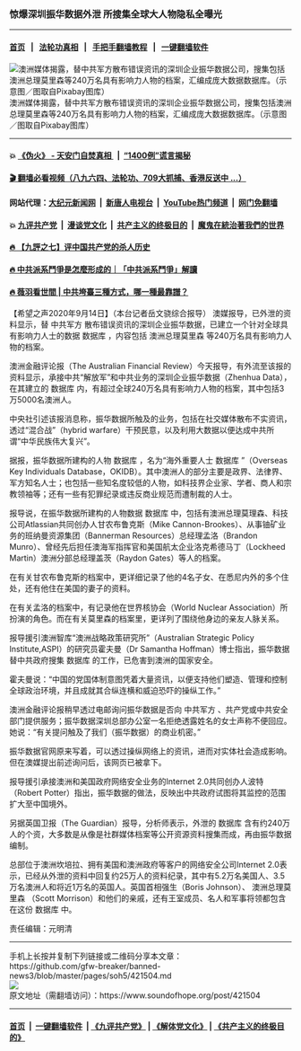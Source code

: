 ### 惊爆深圳振华数据外泄 所搜集全球大人物隐私全曝光
------------------------

#### [首页](https://github.com/gfw-breaker/banned-news3/blob/master/README.md) &nbsp;&nbsp;|&nbsp;&nbsp; [法轮功真相](https://github.com/begood0513/basic/blob/master/README.md)  &nbsp;&nbsp;|&nbsp;&nbsp; [手把手翻墙教程](https://github.com/gfw-breaker/guides/wiki)  &nbsp;&nbsp;|&nbsp;&nbsp; [一键翻墙软件](https://github.com/gfw-breaker/nogfw/blob/master/README.md)  



<div><img alt="澳洲媒体揭露，替中共军方散布错误资讯的深圳企业振华数据公司，搜集包括澳洲总理莫里森等240万名具有影响力人物的档案，汇编成庞大数据数据库。（示意图／图取自Pixabay图库）" src="https://img.soundofhope.org/2020-09/large-3841242_960_720-1600082107206.jpg"/>
<br/><figcaption class="caption">
 澳洲媒体揭露，替中共军方散布错误资讯的深圳企业振华数据公司，搜集包括澳洲总理莫里森等240万名具有影响力人物的档案，汇编成庞大数据数据库。（示意图／图取自Pixabay图库）
</figcaption></div><hr/>

#### 💥 [《伪火》 - 天安门自焚真相 ](http://141.164.51.119:10000/videos/blog/weihuo.html)&nbsp; |&nbsp; [“1400例”谎言揭秘  ](http://141.164.51.119:10000/videos/blog/jiexi1400.html)

#### [ 🎬  翻墙必看视频（八九六四、法轮功、709大抓捕、香港反送中 ...）](https://github.com/gfw-breaker/links/blob/master/banned.md)

#### 网站代理：[大纪元新闻网](http://167.172.10.89:10080/gb/) &nbsp;|&nbsp; [新唐人电视台](http://167.172.10.89:8808/gb/)  &nbsp;|&nbsp; [YouTube热门频道](http://158.247.203.241/youtube.html) &nbsp;|&nbsp; [网门免翻墙](http://158.247.203.241:11000/show.aspx?name=ogHome)

#### 💥 [九评共产党](http://141.164.51.119:10000/videos/res/jiuping/)&nbsp; |&nbsp; [漫谈党文化](http://141.164.51.119:10000/videos/res/mtdwh/)&nbsp; |&nbsp; [共产主义的终极目的](http://141.164.51.119:10000/videos/res/zjmd/)&nbsp; |&nbsp; [魔鬼在統治著我們的世界](http://141.164.51.119:10000/videos/res/TheSpecter/)  

#### [ 🔥  【九評之七】评中国共产党的杀人历史](http://141.164.51.119:10000/videos/news/../res/jiuping/index.html)

#### [ 🔥  中共派系鬥爭是怎麼形成的｜「中共派系鬥爭」解讀](http://141.164.51.119:10000/videos/news/don02.html)

#### [ 🔥  薇羽看世間 | 中共垮臺三種方式，哪一種最靠譜？](http://141.164.51.119:10000/videos/news/weiyu01.html)

<div><div class="Content__Wrapper sc-1bvya0-0 grZQxZ">
 <p class="meta-top">
  <span class="meta">
   【希望之声2020年9月14日】（本台记者岳文骁综合报导）
  </span>
  澳媒报导，已外泄的资料显示，替
  <ok href="/term/17139">
   中共军方
  </ok>
  散布错误资讯的深圳企业振华数据，已建立一个针对全球具有影响力人士的数据
  <ok href="/term/39577">
   数据库
  </ok>
  ，内容包括
  <ok href="/term/114593">
   澳洲总理莫里森
  </ok>
  等240万名具有影响力人物的档案。
 </p>
 <p>
  澳洲金融评论报（The Australian Financial Review）今天报导，有外流至该报的资料显示，承接中共“解放军”和中共业务的深圳企业振华数据（Zhenhua Data），在其建立的
  <ok href="/term/39577">
   数据库
  </ok>
  内，有超过全球240万名具有影响力人物的档案，其中包括3万5000名澳洲人。
 </p>
 <div class="AD_Embed__Wrap-sc-1xslmin-0 igMuqX module desktop">
  <div>
  </div>
 </div>
 <p>
  中央社引述该报消息称，振华数据所触及的业务，包括在社交媒体散布不实资讯，透过“混合战”（hybrid warfare）干预民意，以及利用大数据以便达成中共所谓“中华民族伟大复兴”。
 </p>
 <p>
  据报，振华数据所建构的人物
  <ok href="/term/39577">
   数据库
  </ok>
  ，名为“海外重要人士
  <ok href="/term/39577">
   数据库
  </ok>
  ”（Overseas Key Individuals Database，OKIDB）。其中澳洲人的部分主要是政界、法律界、军方知名人士；也包括一些知名度较低的人物，如科技界企业家、学者、商人和宗教领袖等；还有一些有犯罪纪录或违反商业规范而遭制裁的人士。
 </p>
 <p>
  报导说，在振华数据所建构的人物数据
  <ok href="/term/39577">
   数据库
  </ok>
  中，包括有澳洲总理莫理森、科技公司Atlassian共同创办人甘农布鲁克斯（Mike Cannon-Brookes）、从事铀矿业务的班纳曼资源集团（Bannerman Resources）总经理孟洛（Brandon Munro）、曾经先后担任澳海军指挥官和美国航太企业洛克希德马丁（Lockheed Martin）澳洲分部总经理盖茨（Raydon Gates）等人的档案。
 </p>
 <p>
  在有关甘农布鲁克斯的档案中，更详细记录了他的4名子女、在悉尼内外的多个住处，还有他住在美国的妻子的资料。
 </p>
 <p>
  在有关孟洛的档案中，有记录他在世界核协会（World Nuclear Association）所扮演的角色。而在有关莫里森的档案里，更详列了围绕他身边的亲友人脉关系。
 </p>
 <p>
  报导援引澳洲智库“澳洲战略政策研究所”（Australian Strategic Policy Institute,ASPI）的研究员霍夫曼（Dr Samantha Hoffman）博士指出，振华数据替中共政府搜集
  <ok href="/term/39577">
   数据库
  </ok>
  的工作，已危害到澳洲的国家安全。
 </p>
 <p>
  霍夫曼说：“中国的党国体制意图凭着大量资讯，以便支持他们塑造、管理和控制全球政治环境，并且成就其合纵连横和威迫恐吓的操纵工作。”
 </p>
 <p>
  澳洲金融评论报稍早透过电邮询问振华数据是否向
  <ok href="/term/17139">
   中共军方
  </ok>
  、共产党或中共安全部门提供服务；振华数据深圳总部办公室一名拒绝透露姓名的女士声称不便回应。她说：“有关提问触及了我们（振华数据）的商业机密。”
 </p>
 <p>
  振华数据官网原来写着，可以透过操纵网络上的资讯，进而对实体社会造成影响。但在澳媒提出前述询问后，该网页已被拿下。
 </p>
 <p>
  报导援引承接澳洲和美国政府网络安全业务的Internet 2.0共同创办人波特（Robert Potter）指出，振华数据的做法，反映出中共政府试图将其监控的范围扩大至中国境外。
 </p>
 <div class="AD_Embed__Wrap-sc-1xslmin-0 igMuqX module desktop">
  <div>
  </div>
 </div>
 <p>
  另据英国卫报（The Guardian）报导，分析师表示，外泄的
  <ok href="/term/39577">
   数据库
  </ok>
  含有约240万人的个资，大多数是从像是社群媒体档案等公开资源资料搜集而成，再由振华数据编制。
 </p>
 <p>
  总部位于澳洲坎培拉、拥有美国和澳洲政府等客户的网络安全公司Internet 2.0表示，已经从外泄的资料中回复约25万人的资料纪录，其中有5.2万名美国人、3.5万名澳洲人和将近1万名的英国人。英国首相强生（Boris Johnson）、
  <ok href="/term/114593">
   澳洲总理莫里森
  </ok>
  （Scott Morrison）和他们的亲戚，还有王室成员、名人和军事将领都包含在这份
  <ok href="/term/39577">
   数据库
  </ok>
  中。
 </p>
 <p class="meta-btm">
  责任编辑：元明清
 </p>
</div>
</div>
<hr/>
手机上长按并复制下列链接或二维码分享本文章：<br/>
https://github.com/gfw-breaker/banned-news3/blob/master/pages/soh5/421504.md <br/>
<a href='https://github.com/gfw-breaker/banned-news3/blob/master/pages/soh5/421504.md'><img src='https://github.com/gfw-breaker/banned-news3/blob/master/pages/soh5/421504.md.png'/></a> <br/>
原文地址（需翻墙访问）：https://www.soundofhope.org/post/421504


------------------------
#### [首页](https://github.com/gfw-breaker/banned-news3/blob/master/README.md) &nbsp;|&nbsp; [一键翻墙软件](https://github.com/gfw-breaker/nogfw/blob/master/README.md) &nbsp;| [《九评共产党》](https://github.com/gfw-breaker/9ping.md/blob/master/README.md#九评之一评共产党是什么) | [《解体党文化》](https://github.com/gfw-breaker/jtdwh.md/blob/master/README.md) | [《共产主义的终极目的》](https://github.com/gfw-breaker/gczydzjmd.md/blob/master/README.md)


<img src='http://gfw-breaker.win/banned-news3/pages/soh5/421504.md' width='0px' height='0px'/>